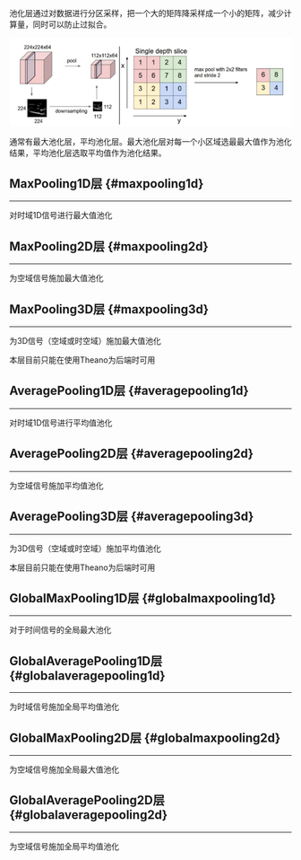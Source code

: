 池化层通过对数据进行分区采样，把一个大的矩阵降采样成一个小的矩阵，减少计算量，同时可以防止过拟合。

![](/assets/deeplayer-pooling1.png)

通常有最大池化层，平均池化层。最大池化层对每一个小区域选最最大值作为池化结果，平均池化层选取平均值作为池化结果。



## MaxPooling1D层 {#maxpooling1d}

---

对时域1D信号进行最大值池化

## MaxPooling2D层 {#maxpooling2d}

---

为空域信号施加最大值池化

## MaxPooling3D层 {#maxpooling3d}

---

为3D信号（空域或时空域）施加最大值池化

本层目前只能在使用Theano为后端时可用

## AveragePooling1D层 {#averagepooling1d}

---

对时域1D信号进行平均值池化

## AveragePooling2D层 {#averagepooling2d}

---

为空域信号施加平均值池化

## AveragePooling3D层 {#averagepooling3d}

---

为3D信号（空域或时空域）施加平均值池化

本层目前只能在使用Theano为后端时可用

## GlobalMaxPooling1D层 {#globalmaxpooling1d}

---

对于时间信号的全局最大池化

## GlobalAveragePooling1D层 {#globalaveragepooling1d}

---

为时域信号施加全局平均值池化

## GlobalMaxPooling2D层 {#globalmaxpooling2d}

---

为空域信号施加全局最大值池化

## GlobalAveragePooling2D层 {#globalaveragepooling2d}

---

为空域信号施加全局平均值池化

